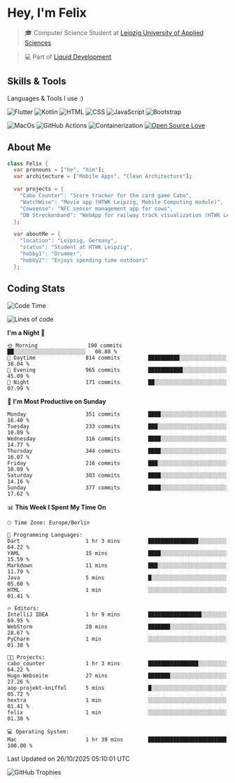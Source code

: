 # Hey, I'm Felix 
<!--
[![GitHub followers](https://img.shields.io/github/followers/flixcoo?style=social)](https://github.com/flixcoo)
[![GitHub stars](https://img.shields.io/github/stars/flixcoo?style=social)](https://github.com/flixcoo)
-->

> 🎓 Computer Science Student at [Leipzig University of Applied Sciences](https://htwk-leipzig.de)

>  💻 Part of [Liquid Development](https://github.com/LiquidDevelopmentDE)

<!-- ![Felix's GitHub stats](https://github-readme-stats.vercel.app/api?username=flixcoo&show_icons=true&theme=radical) -->
## Skills & Tools
Languages & Tools I use :)

![Flutter](https://img.shields.io/badge/Multi--Platform-Flutter-informational?style=flat&color=027DFD&logo=flutter&logoColor=027DFD)
![Kotlin](https://img.shields.io/badge/Android-Kotlin-informational?style=flat&color=7F52FF&logo=kotlin&logoColor=7F52FF)
![HTML](https://img.shields.io/badge/Web-HTML5-informational?style=flat&color=E34F26&logo=html5&logoColor=E34F26)
![CSS](https://img.shields.io/badge/Web-CSS3-informational?style=flat&color=F43059&logo=css&logoColor=F43059)
![JavaScript](https://img.shields.io/badge/Web-JavaScript-informational?style=flat&logo=javascript&color=F7DF1E)
![Bootstrap](https://img.shields.io/badge/Web-Bootstrap_5-informational?style=flat&color=7952B3&logo=bootstrap&logoColor=7952B3)

![MacOs](https://img.shields.io/badge/System-MacOS-informational?style=flat&logo=apple&logoColor=FFFFFF&color=222)
![GitHub Actions](https://img.shields.io/badge/CI/CD-GitHub_Actions-informational?style=flat&color=DD5D20&logo=github-actions&logoColor=DD5D20)
![Containerization](https://img.shields.io/badge/Containerization-Docker-informational?style=flat&color=2496ED&logo=docker&logoColor=2496ED)
[![Open Source Love](https://badges.frapsoft.com/os/v1/open-source.svg?v=102)](https://github.com/ellerbrock/open-source-badge/)

## About Me

```dart
class Felix {
  var pronouns = ["he", "him"];
  var architecture = ["Mobile Apps", "Clean Architecture"];

  var projects = {
    "Cabo Counter": "Score tracker for the card game Cabo",
    "WatchWise": "Movie app (HTWK Leipzig, Mobile Computing module)",
    "Cowsense": "NFC sensor management app for cows",
    "DB Streckenband": "WebApp for railway track visualization (HTWK Leipzig, Software Project module)"
  };

  var aboutMe = {
    "location": "Leipzig, Germany",
    "status": "Student at HTWK Leipzig",
    "hobby1": "Drummer",
    "hobby2": "Enjoys spending time outdoors"
  };
```

## Coding Stats
<!--START_SECTION:waka-->
![Code Time](http://img.shields.io/badge/Code%20Time-341%20hrs%2034%20mins-blue)

![Lines of code](https://img.shields.io/badge/From%20Hello%20World%20I%27ve%20Written-292.1%20thousand%20lines%20of%20code-blue)

**I'm a Night 🦉** 

```text
🌞 Morning                190 commits         ██░░░░░░░░░░░░░░░░░░░░░░░   08.88 % 
🌆 Daytime                814 commits         ██████████░░░░░░░░░░░░░░░   38.04 % 
🌃 Evening                965 commits         ███████████░░░░░░░░░░░░░░   45.09 % 
🌙 Night                  171 commits         ██░░░░░░░░░░░░░░░░░░░░░░░   07.99 % 
```
📅 **I'm Most Productive on Sunday** 

```text
Monday                   351 commits         ████░░░░░░░░░░░░░░░░░░░░░   16.40 % 
Tuesday                  233 commits         ███░░░░░░░░░░░░░░░░░░░░░░   10.89 % 
Wednesday                316 commits         ████░░░░░░░░░░░░░░░░░░░░░   14.77 % 
Thursday                 344 commits         ████░░░░░░░░░░░░░░░░░░░░░   16.07 % 
Friday                   216 commits         ███░░░░░░░░░░░░░░░░░░░░░░   10.09 % 
Saturday                 303 commits         ████░░░░░░░░░░░░░░░░░░░░░   14.16 % 
Sunday                   377 commits         ████░░░░░░░░░░░░░░░░░░░░░   17.62 % 
```


📊 **This Week I Spent My Time On** 

```text
🕑︎ Time Zone: Europe/Berlin

💬 Programming Languages: 
Dart                     1 hr 3 mins         ████████████████░░░░░░░░░   64.22 % 
YAML                     15 mins             ████░░░░░░░░░░░░░░░░░░░░░   15.59 % 
Markdown                 11 mins             ███░░░░░░░░░░░░░░░░░░░░░░   11.79 % 
Java                     5 mins              █░░░░░░░░░░░░░░░░░░░░░░░░   05.60 % 
HTML                     1 min               ░░░░░░░░░░░░░░░░░░░░░░░░░   01.41 % 

🔥 Editors: 
IntelliJ IDEA            1 hr 9 mins         █████████████████░░░░░░░░   69.95 % 
WebStorm                 28 mins             ███████░░░░░░░░░░░░░░░░░░   28.67 % 
PyCharm                  1 min               ░░░░░░░░░░░░░░░░░░░░░░░░░   01.38 % 

🐱‍💻 Projects: 
cabo_counter             1 hr 3 mins         ████████████████░░░░░░░░░   64.22 % 
Hugo-Webseite            27 mins             ███████░░░░░░░░░░░░░░░░░░   27.26 % 
aop-projekt-kniffel      5 mins              █░░░░░░░░░░░░░░░░░░░░░░░░   05.72 % 
hextra                   1 min               ░░░░░░░░░░░░░░░░░░░░░░░░░   01.41 % 
felix                    1 min               ░░░░░░░░░░░░░░░░░░░░░░░░░   01.38 % 

💻 Operating System: 
Mac                      1 hr 39 mins        █████████████████████████   100.00 % 
```


 Last Updated on 26/10/2025 05:10:01 UTC
<!--END_SECTION:waka-->

![GitHub Trophies](https://github-profile-trophy.vercel.app/?username=flixcoo&theme=onedark&row=1)
